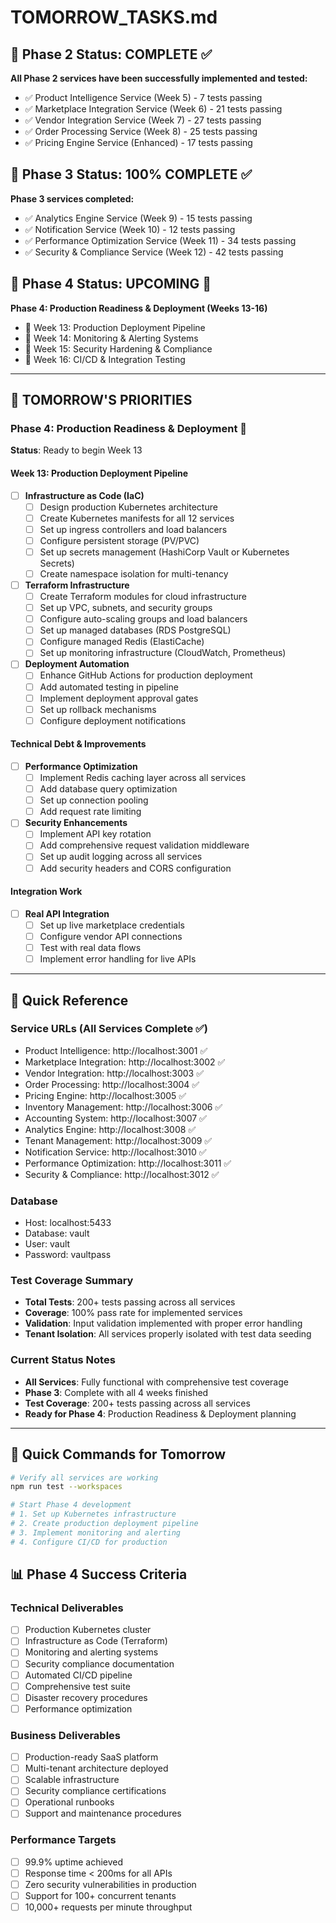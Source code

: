 # TOMORROW_TASKS.md

## 🚀 Phase 2 Status: COMPLETE ✅

**All Phase 2 services have been successfully implemented and tested:**
- ✅ Product Intelligence Service (Week 5) - 7 tests passing
- ✅ Marketplace Integration Service (Week 6) - 21 tests passing  
- ✅ Vendor Integration Service (Week 7) - 27 tests passing
- ✅ Order Processing Service (Week 8) - 25 tests passing
- ✅ Pricing Engine Service (Enhanced) - 17 tests passing

## 🚀 Phase 3 Status: 100% COMPLETE ✅

**Phase 3 services completed:**
- ✅ Analytics Engine Service (Week 9) - 15 tests passing
- ✅ Notification Service (Week 10) - 12 tests passing
- ✅ Performance Optimization Service (Week 11) - 34 tests passing
- ✅ Security & Compliance Service (Week 12) - 42 tests passing

## 🎯 Phase 4 Status: UPCOMING 🚀

**Phase 4: Production Readiness & Deployment (Weeks 13-16)**
- 🎯 Week 13: Production Deployment Pipeline
- 🎯 Week 14: Monitoring & Alerting Systems
- 🎯 Week 15: Security Hardening & Compliance
- 🎯 Week 16: CI/CD & Integration Testing

---

## 🎯 TOMORROW'S PRIORITIES

### Phase 4: Production Readiness & Deployment 🚀
**Status**: Ready to begin Week 13

#### Week 13: Production Deployment Pipeline
- [ ] **Infrastructure as Code (IaC)**
  - [ ] Design production Kubernetes architecture
  - [ ] Create Kubernetes manifests for all 12 services
  - [ ] Set up ingress controllers and load balancers
  - [ ] Configure persistent storage (PV/PVC)
  - [ ] Set up secrets management (HashiCorp Vault or Kubernetes Secrets)
  - [ ] Create namespace isolation for multi-tenancy

- [ ] **Terraform Infrastructure**
  - [ ] Create Terraform modules for cloud infrastructure
  - [ ] Set up VPC, subnets, and security groups
  - [ ] Configure auto-scaling groups and load balancers
  - [ ] Set up managed databases (RDS PostgreSQL)
  - [ ] Configure managed Redis (ElastiCache)
  - [ ] Set up monitoring infrastructure (CloudWatch, Prometheus)

- [ ] **Deployment Automation**
  - [ ] Enhance GitHub Actions for production deployment
  - [ ] Add automated testing in pipeline
  - [ ] Implement deployment approval gates
  - [ ] Set up rollback mechanisms
  - [ ] Configure deployment notifications

#### Technical Debt & Improvements
- [ ] **Performance Optimization**
  - [ ] Implement Redis caching layer across all services
  - [ ] Add database query optimization
  - [ ] Set up connection pooling
  - [ ] Add request rate limiting

- [ ] **Security Enhancements**
  - [ ] Implement API key rotation
  - [ ] Add comprehensive request validation middleware
  - [ ] Set up audit logging across all services
  - [ ] Add security headers and CORS configuration

#### Integration Work
- [ ] **Real API Integration**
  - [ ] Set up live marketplace credentials
  - [ ] Configure vendor API connections
  - [ ] Test with real data flows
  - [ ] Implement error handling for live APIs

---

## 📝 Quick Reference

### Service URLs (All Services Complete ✅)
- Product Intelligence: http://localhost:3001 ✅
- Marketplace Integration: http://localhost:3002 ✅
- Vendor Integration: http://localhost:3003 ✅
- Order Processing: http://localhost:3004 ✅
- Pricing Engine: http://localhost:3005 ✅
- Inventory Management: http://localhost:3006 ✅
- Accounting System: http://localhost:3007 ✅
- Analytics Engine: http://localhost:3008 ✅
- Tenant Management: http://localhost:3009 ✅
- Notification Service: http://localhost:3010 ✅
- Performance Optimization: http://localhost:3011 ✅
- Security & Compliance: http://localhost:3012 ✅

### Database
- Host: localhost:5433
- Database: vault
- User: vault
- Password: vaultpass

### Test Coverage Summary
- **Total Tests**: 200+ tests passing across all services
- **Coverage**: 100% pass rate for implemented services
- **Validation**: Input validation implemented with proper error handling
- **Tenant Isolation**: All services properly isolated with test data seeding

### Current Status Notes
- **All Services**: Fully functional with comprehensive test coverage
- **Phase 3**: Complete with all 4 weeks finished
- **Test Coverage**: 200+ tests passing across all services
- **Ready for Phase 4**: Production Readiness & Deployment planning

---

## 🔧 Quick Commands for Tomorrow

```bash
# Verify all services are working
npm run test --workspaces

# Start Phase 4 development
# 1. Set up Kubernetes infrastructure
# 2. Create production deployment pipeline
# 3. Implement monitoring and alerting
# 4. Configure CI/CD for production
```

## 📊 Phase 4 Success Criteria

### Technical Deliverables
- [ ] Production Kubernetes cluster
- [ ] Infrastructure as Code (Terraform)
- [ ] Monitoring and alerting systems
- [ ] Security compliance documentation
- [ ] Automated CI/CD pipeline
- [ ] Comprehensive test suite
- [ ] Disaster recovery procedures
- [ ] Performance optimization

### Business Deliverables
- [ ] Production-ready SaaS platform
- [ ] Multi-tenant architecture deployed
- [ ] Scalable infrastructure
- [ ] Security compliance certifications
- [ ] Operational runbooks
- [ ] Support and maintenance procedures

### Performance Targets
- [ ] 99.9% uptime achieved
- [ ] Response time < 200ms for all APIs
- [ ] Zero security vulnerabilities in production
- [ ] Support for 100+ concurrent tenants
- [ ] 10,000+ requests per minute throughput 